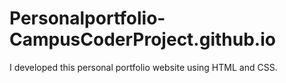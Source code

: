 # Personalportfolio-CampusCoderProject.github.io
I developed this personal portfolio website using HTML and CSS. 
